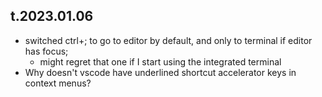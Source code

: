 
## t.2023.01.06

- switched ctrl+; to go to editor by default, and only to terminal if editor has focus;
  - might regret that one if I start using the integrated terminal
- Why doesn't vscode have underlined shortcut accelerator keys in context menus? 
